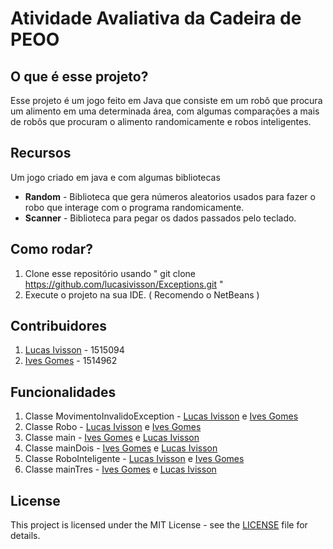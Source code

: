 # Atividade Avaliativa da Cadeira de PEOO

## O que é esse projeto?
Esse projeto é um jogo feito em Java que consiste em um robô que procura um alimento em uma determinada área, com algumas comparações a mais de robôs que procuram o alimento randomicamente e robos inteligentes.

## Recursos
Um jogo criado em java e com algumas bibliotecas

+ **Random** - Biblioteca que gera números aleatorios usados para fazer o robo que interage com o programa randomicamente. 
+ **Scanner** - Biblioteca para pegar os dados passados pelo teclado.

## Como rodar?

1. Clone esse repositório usando " git clone https://github.com/lucasivisson/Exceptions.git "
2. Execute o projeto na sua IDE. ( Recomendo o NetBeans )

## Contribuidores
1. [Lucas Ivisson](https://github.com/lucasivisson) - 1515094
2. [Ives Gomes](https://github.com/Ives-Gomes) - 1514962

## Funcionalidades
1. Classe MovimentoInvalidoException - [Lucas Ivisson](https://github.com/lucasivisson) e [Ives Gomes](https://github.com/Ives-Gomes)
2. Classe Robo - [Lucas Ivisson](https://github.com/lucasivisson) e [Ives Gomes](https://github.com/Ives-Gomes)
5. Classe main - [Ives Gomes](https://github.com/Ives-Gomes) e [Lucas Ivisson](https://github.com/lucasivisson)
6. Classe mainDois - [Ives Gomes](https://github.com/Ives-Gomes) e [Lucas Ivisson](https://github.com/lucasivisson)
7. Classe RoboInteligente - [Lucas Ivisson](https://github.com/lucasivisson) e [Ives Gomes](https://github.com/Ives-Gomes)
8. Classe mainTres - [Ives Gomes](https://github.com/Ives-Gomes) e [Lucas Ivisson](https://github.com/lucasivisson)

## License
This project is licensed under the MIT License - see the [LICENSE](https://github.com/lucasivisson/Exceptions/blob/master/LICENSE) file for details.







